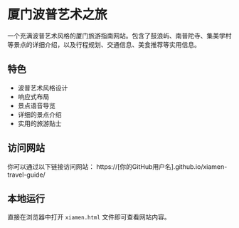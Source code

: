 # 厦门波普艺术之旅

一个充满波普艺术风格的厦门旅游指南网站。包含了鼓浪屿、南普陀寺、集美学村等景点的详细介绍，以及行程规划、交通信息、美食推荐等实用信息。

## 特色

- 波普艺术风格设计
- 响应式布局
- 景点语音导览
- 详细的景点介绍
- 实用的旅游贴士

## 访问网站

你可以通过以下链接访问网站：
https://[你的GitHub用户名].github.io/xiamen-travel-guide/

## 本地运行

直接在浏览器中打开 `xiamen.html` 文件即可查看网站内容。 